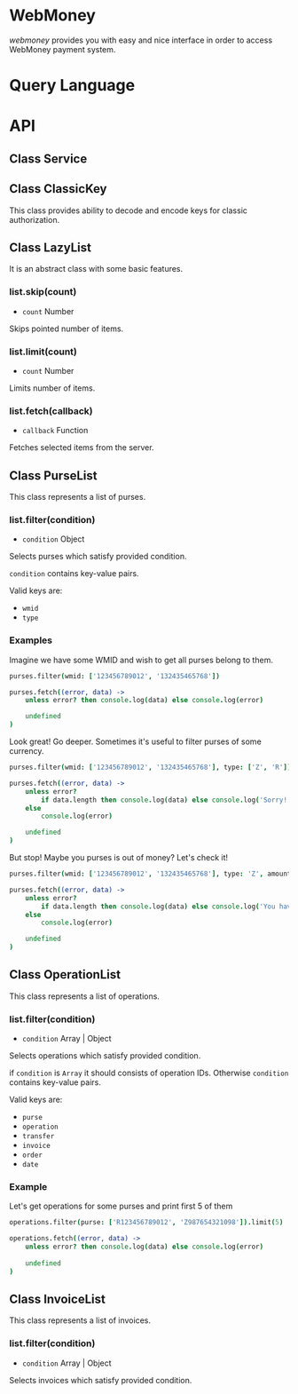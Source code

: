 # WebMoney

_webmoney_ provides you with easy and nice interface in order to access WebMoney payment system.

# Query Language

# API

## Class Service

## Class ClassicKey

This class provides ability to decode and encode keys for classic authorization.

## Class LazyList

It is an abstract class with some basic features.

### list.skip(count)
- `count` Number

Skips pointed number of items.

### list.limit(count)
- `count` Number

Limits number of items.

### list.fetch(callback)
- `callback` Function

Fetches selected items from the server.

## Class PurseList

This class represents a list of purses.

### list.filter(condition)
- `condition` Object

Selects purses which satisfy provided condition.

`condition` contains key-value pairs.

Valid keys are:
- `wmid`
- `type`

### Examples

Imagine we have some WMID and wish to get all purses belong to them.

```coffeescript
purses.filter(wmid: ['123456789012', '132435465768'])

purses.fetch((error, data) ->
	unless error? then console.log(data) else console.log(error)

	undefined
)
```

Look great! Go deeper. Sometimes it's useful to filter purses of some currency.

```coffeescript
purses.filter(wmid: ['123456789012', '132435465768'], type: ['Z', 'R'])

purses.fetch((error, data) ->
	unless error?
		if data.length then console.log(data) else console.log('Sorry! No USD or RUR purses found')
	else
		console.log(error)

	undefined
)
```

But stop! Maybe you purses is out of money? Let's check it!

```coffeescript
purses.filter(wmid: ['123456789012', '132435465768'], type: 'Z', amount: $le: 100)

purses.fetch((error, data) ->
	unless error?
		if data.length then console.log(data) else console.log('You have at least 100$')
	else
		console.log(error)

	undefined
)
```

## Class OperationList

This class represents a list of operations.

### list.filter(condition)
- `condition` Array | Object

Selects operations which satisfy provided condition.

if `condition` is `Array` it should consists of operation IDs. Otherwise `condition` contains key-value pairs.

Valid keys are:
- `purse`
- `operation`
- `transfer`
- `invoice`
- `order`
- `date`

### Example

Let's get operations for some purses and print first 5 of them

```coffeescript
operations.filter(purse: ['R123456789012', 'Z987654321098']).limit(5)

operations.fetch((error, data) ->
	unless error? then console.log(data) else console.log(error)
	
	undefined
)
```

## Class InvoiceList

This class represents a list of invoices.

### list.filter(condition)
- `condition` Array | Object

Selects invoices which satisfy provided condition.
